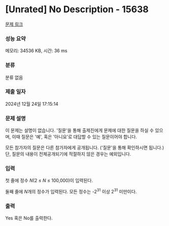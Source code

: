 # [Unrated] No Description - 15638 

[문제 링크](https://www.acmicpc.net/problem/15638) 

### 성능 요약

메모리: 34536 KB, 시간: 36 ms

### 분류

분류 없음

### 제출 일자

2024년 12월 24일 17:15:14

### 문제 설명

<p>이 문제는 설명이 없습니다. '질문'을 통해 출제진에게 문제에 대한 질문을 하실 수 있으며, 이때 질문은 '예', 혹은 '아니요'로 대답할 수 있는 질문이어야 합니다.</p>

<p>모든 참가자의 질문은 다른 참가자에게 공개됩니다. ('질문'을 통해 확인하시면 됩니다.) 단, 질문의 내용이 전체공개되기에 적절하지 않은 경우는 예외입니다.</p>

### 입력 

 <p>첫 줄에 정수 <em>N</em>(2 ≤ <em>N</em> ≤ 100,000)이 입력된다.</p>

<p>둘째 줄에 <em>N</em>개의 정수가 입력된다. 모든 정수는 -2<sup>31</sup> 이상 2<sup>31</sup> 미만이다.</p>

### 출력 

 <p>Yes 혹은 No를 출력한다.</p>

